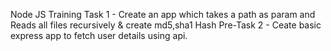 Node JS Training
Task 1 - Create an app which takes a path as param and Reads all files recursively & create md5,sha1 Hash
Pre-Task 2 - Ceate basic express app to fetch user details using api.